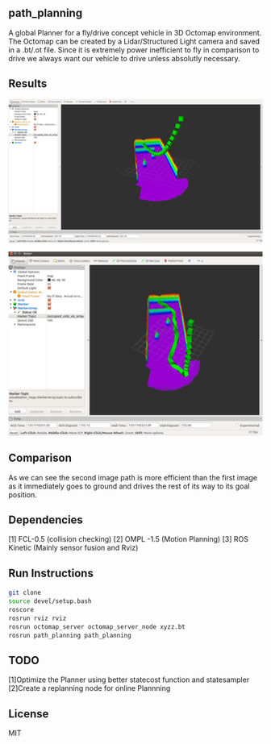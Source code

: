 ## path_planning
A global Planner for a fly/drive concept vehicle in 3D Octomap environment. The Octomap can be created by a Lidar/Structured Light camera and saved in a .bt/.ot file. Since it is extremely power inefficient to fly in comparison to drive we always want our vehicle to drive unless absolutly necessary.

## Results
![](Images/P1.png)

![](Images/P2.png)

## Comparison
As we can see the second image path is more efficient than the first image as it immediately goes to ground and drives the rest of its way to its goal position. 
  

## Dependencies

[1] FCL-0.5 (collision checking)
[2] OMPL -1.5 (Motion Planning)
[3] ROS Kinetic (Mainly sensor fusion and Rviz)


## Run Instructions

```bash
git clone
source devel/setup.bash
roscore
rosrun rviz rviz
rosrun octomap_server octomap_server_node xyzz.bt
rosrun path_planning path_planning
```

## TODO
[1]Optimize the Planner using better statecost function and statesampler
[2]Create a replanning node for online Plannning
  
## License 

MIT

 
